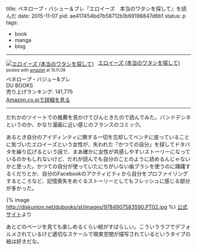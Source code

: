 title: ペネロープ・バシュー＆ブレ『エロイーズ　本当のワタシを探して』を読んだ
date: 2015-11-07
pid: ae417454bd7b58712b1b69198847d6b1
status: p
tags:
- book
- manga
- blog
---

<div class="amazlet-box" style="margin-bottom:0px;"><div class="amazlet-image" style="float:left;margin:0px 12px 1px 0px;"><a href="http://www.amazon.co.jp/exec/obidos/ASIN/4907583591/dotimpact-22/ref=nosim/" name="amazletlink" target="_blank"><img src="http://ecx.images-amazon.com/images/I/51rTS3rZleL._SL160_.jpg" alt="エロイーズ (本当のワタシを探して)" style="border: none;" /></a></div><div class="amazlet-info" style="line-height:120%; margin-bottom: 10px"><div class="amazlet-name" style="margin-bottom:10px;line-height:120%"><a href="http://www.amazon.co.jp/exec/obidos/ASIN/4907583591/dotimpact-22/ref=nosim/" name="amazletlink" target="_blank">エロイーズ (本当のワタシを探して)</a><div class="amazlet-powered-date" style="font-size:80%;margin-top:5px;line-height:120%">posted with <a href="http://www.amazlet.com/" title="amazlet" target="_blank">amazlet</a> at 15.11.09</div></div><div class="amazlet-detail">ペネロープ・バジュー&ブレ <br />DU BOOKS <br />売り上げランキング: 141,775<br /></div><div class="amazlet-sub-info" style="float: left;"><div class="amazlet-link" style="margin-top: 5px"><a href="http://www.amazon.co.jp/exec/obidos/ASIN/4907583591/dotimpact-22/ref=nosim/" name="amazletlink" target="_blank">Amazon.co.jpで詳細を見る</a></div></div></div><div class="amazlet-footer" style="clear: left"></div></div>

---- 

だれかのツイートでの推薦を見かけてぴんときたので読んでみた。バンドデシネというのか、かなり漫画に近い感じのフランスのコミック。

あるとき自分のアイディンティに関する一切を忘却してベンチに座っていることに気づいたエロイーズという女性が、失われた「かつての自分」を探してドタバタを繰り広げるという話で、まあ確かに女性が共感しやすいストーリーになっているのかもしれないけど、だれが読んでも自分のことのように読めるんじゃないかと思った。かつての自分が使っていたにちがいない歯ブラシを使うのに躊躇するくだりとか、自分のFacebookのアクティビティから自分をプロファイリングするところなど、記憶喪失をめぐるストーリーとしてもフレッシュに感じる部分が多かった。

{% image http://diskunion.net/dubooks/st/images/9784907583590.PT02.jpg %}
[公式サイト][1]より

あとどのページを見ても楽しめるくらい絵がすばらしい。こういうラフでデフォルメされているけど適切なスケールで現実空間が描写されているというタイプの絵は好きだな。

[1]:	http://diskunion.net/dubooks/ct/detail/DUBK114